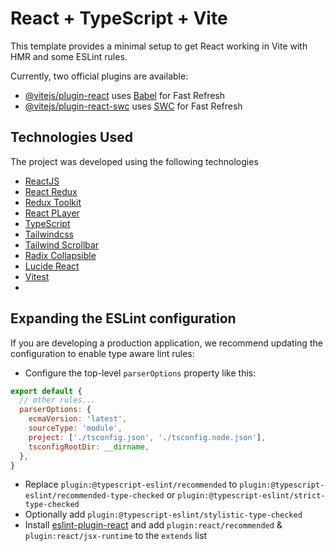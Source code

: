 # React + TypeScript + Vite

This template provides a minimal setup to get React working in Vite with HMR and some ESLint rules.

Currently, two official plugins are available:

- [@vitejs/plugin-react](https://github.com/vitejs/vite-plugin-react/blob/main/packages/plugin-react/README.md) uses [Babel](https://babeljs.io/) for Fast Refresh
- [@vitejs/plugin-react-swc](https://github.com/vitejs/vite-plugin-react-swc) uses [SWC](https://swc.rs/) for Fast Refresh


## Technologies Used

The project was developed using the following technologies

- [ReactJS](https://legacy.reactjs.org)
- [React Redux](https://react-redux.js.org/)
- [Redux Toolkit](https://redux-toolkit.js.org/)
- [React PLayer](https://www.npmjs.com/package/react-player/v/1.5.0)
- [TypeScript](https://www.typescriptlang.org)
- [Tailwindcss](https://tailwindcss.com)
- [Tailwind Scrollbar](https://www.npmjs.com/package/tailwind-scrollbar)
- [Radix Collapsible](https://www.radix-ui.com/primitives/docs/components/collapsible)
- [Lucide React](https://lucide.dev/guide/packages/lucide-react)
- [Vitest](https://vitest.dev/)
- []()


## Expanding the ESLint configuration

If you are developing a production application, we recommend updating the configuration to enable type aware lint rules:

- Configure the top-level `parserOptions` property like this:

```js
export default {
  // other rules...
  parserOptions: {
    ecmaVersion: 'latest',
    sourceType: 'module',
    project: ['./tsconfig.json', './tsconfig.node.json'],
    tsconfigRootDir: __dirname,
  },
}
```

- Replace `plugin:@typescript-eslint/recommended` to `plugin:@typescript-eslint/recommended-type-checked` or `plugin:@typescript-eslint/strict-type-checked`
- Optionally add `plugin:@typescript-eslint/stylistic-type-checked`
- Install [eslint-plugin-react](https://github.com/jsx-eslint/eslint-plugin-react) and add `plugin:react/recommended` & `plugin:react/jsx-runtime` to the `extends` list
